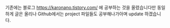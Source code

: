  기존에는 블로그 https://karonano.tistory.com/ 에 공부하는 것을 올렸습니다만
 동일하게 글은 올리나 Github에서는 project 파일들도 공부해나가아며 update 하겠습니다.
 
 
